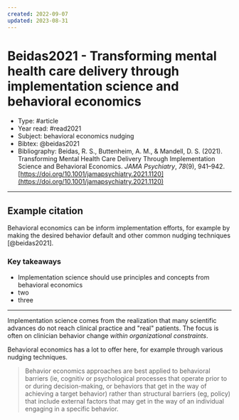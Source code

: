```yaml
---
created: 2022-09-07
updated: 2023-08-31
---
```

# Beidas2021 - Transforming mental health care delivery through implementation science and behavioral economics
* Type: #article
* Year read: #read2021
* Subject: behavioral economics nudging
* Bibtex: @beidas2021
* Bibliography: Beidas, R. S., Buttenheim, A. M., & Mandell, D. S. (2021). Transforming Mental Health Care Delivery Through Implementation Science and Behavioral Economics. _JAMA Psychiatry_, _78_(9), 941–942. [https://doi.org/10.1001/jamapsychiatry.2021.1120](https://doi.org/10.1001/jamapsychiatry.2021.1120)
---
## Example citation

Behavioral economics can be inform implementation efforts, for example by making the desired behavior default and other common nudging techniques [@beidas2021].

### Key takeaways
* Implementation science should use principles and concepts from behavioral economics
* two
* three

---

Implementation science comes from the realization that many scientific advances do not reach clinical practice and "real" patients. The focus is often on clinician behavior change *within organizational constraints*.

Behavioral economics has a lot to offer here, for example through various nudging techniques.

> Behavior economics approaches are best applied to behavioral barriers (ie, cognitiv or psychological processes that operate prior to or during decision-making, or behaviors that get in the way of achieving a target behavior) rather than structural barriers (eg, policy) that include external factors that may get in the way of an individual engaging in a specific behavior.

